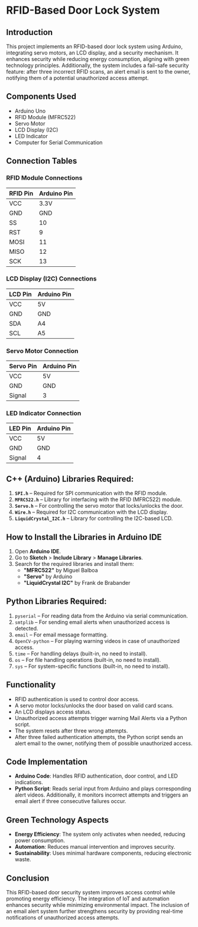 # RFID-Based Door Lock System

## Introduction  
This project implements an RFID-based door lock system using Arduino, integrating servo motors, an LCD display, and a security mechanism. It enhances security while reducing energy consumption, aligning with green technology principles. Additionally, the system includes a fail-safe security feature: after three incorrect RFID scans, an alert email is sent to the owner, notifying them of a potential unauthorized access attempt.

## Components Used  
- Arduino Uno  
- RFID Module (MFRC522)  
- Servo Motor  
- LCD Display (I2C)  
- LED Indicator  
- Computer for Serial Communication  

## Connection Tables  
### RFID Module Connections  
| RFID Pin | Arduino Pin |
|----------|------------|
| VCC      | 3.3V       |
| GND      | GND        |
| SS       | 10         |
| RST      | 9          |
| MOSI     | 11         |
| MISO     | 12         |
| SCK      | 13         |

### LCD Display (I2C) Connections  
| LCD Pin | Arduino Pin |
|---------|------------|
| VCC     | 5V         |
| GND     | GND        |
| SDA     | A4         |
| SCL     | A5         |

### Servo Motor Connection  
| Servo Pin | Arduino Pin |
|-----------|------------|
| VCC       | 5V         |
| GND       | GND        |
| Signal    | 3          |

### LED Indicator Connection  
| LED Pin | Arduino Pin |
|---------|------------|
| VCC     | 5V         |
| GND     | GND        |
| Signal  | 4          |


## **C++ (Arduino) Libraries Required:**
1. **`SPI.h`** – Required for SPI communication with the RFID module.  
2. **`MFRC522.h`** – Library for interfacing with the RFID (MFRC522) module.  
3. **`Servo.h`** – For controlling the servo motor that locks/unlocks the door.  
4. **`Wire.h`** – Required for I2C communication with the LCD display.  
5. **`LiquidCrystal_I2C.h`** – Library for controlling the I2C-based LCD.  

## **How to Install the Libraries in Arduino IDE**
1. Open **Arduino IDE**.
2. Go to **Sketch** > **Include Library** > **Manage Libraries**.
3. Search for the required libraries and install them:
   - **"MFRC522"** by Miguel Balboa
   - **"Servo"** by Arduino
   - **"LiquidCrystal I2C"** by Frank de Brabander

## **Python Libraries Required:**
1. `pyserial` – For reading data from the Arduino via serial communication.
2. `smtplib` – For sending email alerts when unauthorized access is detected.
3. `email` – For email message formatting.
4. `OpenCV-python` – For playing warning videos in case of unauthorized access.
5. `time` – For handling delays (built-in, no need to install).
6. `os` – For file handling operations (built-in, no need to install).
7. `sys` – For system-specific functions (built-in, no need to install).

## Functionality  
- RFID authentication is used to control door access.  
- A servo motor locks/unlocks the door based on valid card scans.  
- An LCD displays access status.  
- Unauthorized access attempts trigger warning Mail Alerts via a Python script.  
- The system resets after three wrong attempts.  
- After three failed authentication attempts, the Python script sends an alert email to the owner, notifying them of possible unauthorized access.

## Code Implementation  
- **Arduino Code**: Handles RFID authentication, door control, and LED indications.  
- **Python Script**: Reads serial input from Arduino and plays corresponding alert videos. Additionally, it monitors incorrect attempts and triggers an email alert if three consecutive failures occur.

## Green Technology Aspects  
- **Energy Efficiency**: The system only activates when needed, reducing power consumption.  
- **Automation**: Reduces manual intervention and improves security.  
- **Sustainability**: Uses minimal hardware components, reducing electronic waste.  

## Conclusion  
This RFID-based door security system improves access control while promoting energy efficiency. The integration of IoT and automation enhances security while minimizing environmental impact. The inclusion of an email alert system further strengthens security by providing real-time notifications of unauthorized access attempts.

